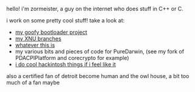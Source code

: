 hello! i'm zormeister, a guy on the internet who does stuff in C++ or C.


i work on some pretty cool stuff! take a look at:
- [my goofy bootloader project](https://github.com/Zormeister/DarwinBoot)
- [my XNU branches](https://github.com/Zormeister/xnu)
- [whatever this is](https://github.com/Zormeister/ProjectBuilder/tree/rewrite)
- my various bits and pieces of code for PureDarwin, (see my fork of PDACPIPlatform and corecrypto for example)
- [i do cool hackintosh things if i feel like it](https://github.com/Carnations-Botanica/)


also a certified fan of detroit become human and the owl house, a bit too much of a fan maybe